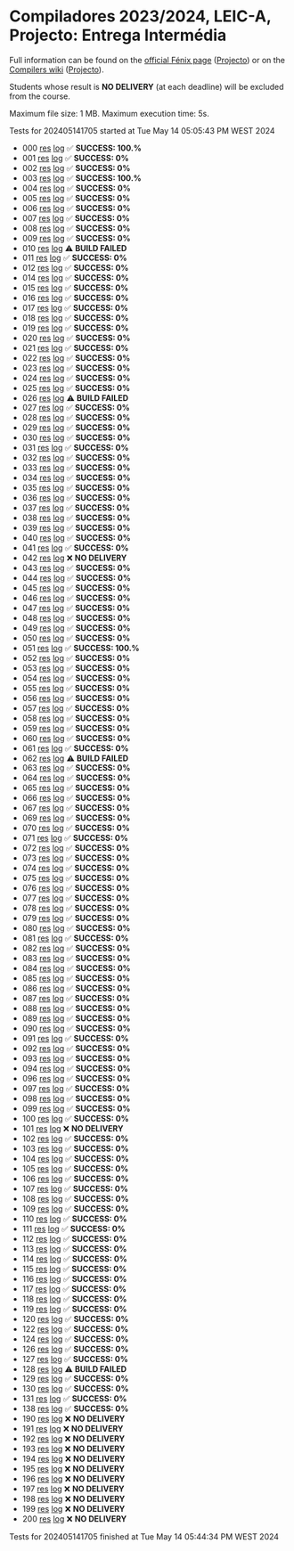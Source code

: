 # Compiladores 2023/2024, LEIC-A, Projecto: Entrega Intermédia

Full information can be found on the [official Fénix page](https://fenix.tecnico.ulisboa.pt/disciplinas/Com3/2023-2024/2-semestre) ([Projecto](https://fenix.tecnico.ulisboa.pt/disciplinas/Com3/2023-2024/2-semestre/projecto)) or on the [Compilers wiki](https://web.tecnico.ulisboa.pt/~david.matos/w/pt/index.php/Compiladores) ([Projecto](https://web.tecnico.ulisboa.pt/~david.matos/w/pt/index.php/Compiladores/Projecto_de_Compiladores)).

Students whose result is **NO DELIVERY** (at each deadline) will be excluded from the course.

Maximum file size: 1 MB. Maximum execution time: 5s.

Tests for 202405141705 started at Tue May 14 05:05:43 PM WEST 2024

* 000 [res](logs/e1/000.res.html) [log](logs/e1/000.log.html) ✅ **SUCCESS: 100.%**
* 001 [res](logs/e1/001.res.html) [log](logs/e1/001.log.html) ✅ **SUCCESS: 0%**
* 002 [res](logs/e1/002.res.html) [log](logs/e1/002.log.html) ✅ **SUCCESS: 0%**
* 003 [res](logs/e1/003.res.html) [log](logs/e1/003.log.html) ✅ **SUCCESS: 100.%**
* 004 [res](logs/e1/004.res.html) [log](logs/e1/004.log.html) ✅ **SUCCESS: 0%**
* 005 [res](logs/e1/005.res.html) [log](logs/e1/005.log.html) ✅ **SUCCESS: 0%**
* 006 [res](logs/e1/006.res.html) [log](logs/e1/006.log.html) ✅ **SUCCESS: 0%**
* 007 [res](logs/e1/007.res.html) [log](logs/e1/007.log.html) ✅ **SUCCESS: 0%**
* 008 [res](logs/e1/008.res.html) [log](logs/e1/008.log.html) ✅ **SUCCESS: 0%**
* 009 [res](logs/e1/009.res.html) [log](logs/e1/009.log.html) ✅ **SUCCESS: 0%**
* 010 [res](logs/e1/010.res.html) [log](logs/e1/010.log.html) ⚠ **BUILD FAILED**
* 011 [res](logs/e1/011.res.html) [log](logs/e1/011.log.html) ✅ **SUCCESS: 0%**
* 012 [res](logs/e1/012.res.html) [log](logs/e1/012.log.html) ✅ **SUCCESS: 0%**
* 014 [res](logs/e1/014.res.html) [log](logs/e1/014.log.html) ✅ **SUCCESS: 0%**
* 015 [res](logs/e1/015.res.html) [log](logs/e1/015.log.html) ✅ **SUCCESS: 0%**
* 016 [res](logs/e1/016.res.html) [log](logs/e1/016.log.html) ✅ **SUCCESS: 0%**
* 017 [res](logs/e1/017.res.html) [log](logs/e1/017.log.html) ✅ **SUCCESS: 0%**
* 018 [res](logs/e1/018.res.html) [log](logs/e1/018.log.html) ✅ **SUCCESS: 0%**
* 019 [res](logs/e1/019.res.html) [log](logs/e1/019.log.html) ✅ **SUCCESS: 0%**
* 020 [res](logs/e1/020.res.html) [log](logs/e1/020.log.html) ✅ **SUCCESS: 0%**
* 021 [res](logs/e1/021.res.html) [log](logs/e1/021.log.html) ✅ **SUCCESS: 0%**
* 022 [res](logs/e1/022.res.html) [log](logs/e1/022.log.html) ✅ **SUCCESS: 0%**
* 023 [res](logs/e1/023.res.html) [log](logs/e1/023.log.html) ✅ **SUCCESS: 0%**
* 024 [res](logs/e1/024.res.html) [log](logs/e1/024.log.html) ✅ **SUCCESS: 0%**
* 025 [res](logs/e1/025.res.html) [log](logs/e1/025.log.html) ✅ **SUCCESS: 0%**
* 026 [res](logs/e1/026.res.html) [log](logs/e1/026.log.html) ⚠ **BUILD FAILED**
* 027 [res](logs/e1/027.res.html) [log](logs/e1/027.log.html) ✅ **SUCCESS: 0%**
* 028 [res](logs/e1/028.res.html) [log](logs/e1/028.log.html) ✅ **SUCCESS: 0%**
* 029 [res](logs/e1/029.res.html) [log](logs/e1/029.log.html) ✅ **SUCCESS: 0%**
* 030 [res](logs/e1/030.res.html) [log](logs/e1/030.log.html) ✅ **SUCCESS: 0%**
* 031 [res](logs/e1/031.res.html) [log](logs/e1/031.log.html) ✅ **SUCCESS: 0%**
* 032 [res](logs/e1/032.res.html) [log](logs/e1/032.log.html) ✅ **SUCCESS: 0%**
* 033 [res](logs/e1/033.res.html) [log](logs/e1/033.log.html) ✅ **SUCCESS: 0%**
* 034 [res](logs/e1/034.res.html) [log](logs/e1/034.log.html) ✅ **SUCCESS: 0%**
* 035 [res](logs/e1/035.res.html) [log](logs/e1/035.log.html) ✅ **SUCCESS: 0%**
* 036 [res](logs/e1/036.res.html) [log](logs/e1/036.log.html) ✅ **SUCCESS: 0%**
* 037 [res](logs/e1/037.res.html) [log](logs/e1/037.log.html) ✅ **SUCCESS: 0%**
* 038 [res](logs/e1/038.res.html) [log](logs/e1/038.log.html) ✅ **SUCCESS: 0%**
* 039 [res](logs/e1/039.res.html) [log](logs/e1/039.log.html) ✅ **SUCCESS: 0%**
* 040 [res](logs/e1/040.res.html) [log](logs/e1/040.log.html) ✅ **SUCCESS: 0%**
* 041 [res](logs/e1/041.res.html) [log](logs/e1/041.log.html) ✅ **SUCCESS: 0%**
* 042 [res](logs/e1/042.res.html) [log](logs/e1/042.log.html) ❌ **NO DELIVERY**
* 043 [res](logs/e1/043.res.html) [log](logs/e1/043.log.html) ✅ **SUCCESS: 0%**
* 044 [res](logs/e1/044.res.html) [log](logs/e1/044.log.html) ✅ **SUCCESS: 0%**
* 045 [res](logs/e1/045.res.html) [log](logs/e1/045.log.html) ✅ **SUCCESS: 0%**
* 046 [res](logs/e1/046.res.html) [log](logs/e1/046.log.html) ✅ **SUCCESS: 0%**
* 047 [res](logs/e1/047.res.html) [log](logs/e1/047.log.html) ✅ **SUCCESS: 0%**
* 048 [res](logs/e1/048.res.html) [log](logs/e1/048.log.html) ✅ **SUCCESS: 0%**
* 049 [res](logs/e1/049.res.html) [log](logs/e1/049.log.html) ✅ **SUCCESS: 0%**
* 050 [res](logs/e1/050.res.html) [log](logs/e1/050.log.html) ✅ **SUCCESS: 0%**
* 051 [res](logs/e1/051.res.html) [log](logs/e1/051.log.html) ✅ **SUCCESS: 100.%**
* 052 [res](logs/e1/052.res.html) [log](logs/e1/052.log.html) ✅ **SUCCESS: 0%**
* 053 [res](logs/e1/053.res.html) [log](logs/e1/053.log.html) ✅ **SUCCESS: 0%**
* 054 [res](logs/e1/054.res.html) [log](logs/e1/054.log.html) ✅ **SUCCESS: 0%**
* 055 [res](logs/e1/055.res.html) [log](logs/e1/055.log.html) ✅ **SUCCESS: 0%**
* 056 [res](logs/e1/056.res.html) [log](logs/e1/056.log.html) ✅ **SUCCESS: 0%**
* 057 [res](logs/e1/057.res.html) [log](logs/e1/057.log.html) ✅ **SUCCESS: 0%**
* 058 [res](logs/e1/058.res.html) [log](logs/e1/058.log.html) ✅ **SUCCESS: 0%**
* 059 [res](logs/e1/059.res.html) [log](logs/e1/059.log.html) ✅ **SUCCESS: 0%**
* 060 [res](logs/e1/060.res.html) [log](logs/e1/060.log.html) ✅ **SUCCESS: 0%**
* 061 [res](logs/e1/061.res.html) [log](logs/e1/061.log.html) ✅ **SUCCESS: 0%**
* 062 [res](logs/e1/062.res.html) [log](logs/e1/062.log.html) ⚠ **BUILD FAILED**
* 063 [res](logs/e1/063.res.html) [log](logs/e1/063.log.html) ✅ **SUCCESS: 0%**
* 064 [res](logs/e1/064.res.html) [log](logs/e1/064.log.html) ✅ **SUCCESS: 0%**
* 065 [res](logs/e1/065.res.html) [log](logs/e1/065.log.html) ✅ **SUCCESS: 0%**
* 066 [res](logs/e1/066.res.html) [log](logs/e1/066.log.html) ✅ **SUCCESS: 0%**
* 067 [res](logs/e1/067.res.html) [log](logs/e1/067.log.html) ✅ **SUCCESS: 0%**
* 069 [res](logs/e1/069.res.html) [log](logs/e1/069.log.html) ✅ **SUCCESS: 0%**
* 070 [res](logs/e1/070.res.html) [log](logs/e1/070.log.html) ✅ **SUCCESS: 0%**
* 071 [res](logs/e1/071.res.html) [log](logs/e1/071.log.html) ✅ **SUCCESS: 0%**
* 072 [res](logs/e1/072.res.html) [log](logs/e1/072.log.html) ✅ **SUCCESS: 0%**
* 073 [res](logs/e1/073.res.html) [log](logs/e1/073.log.html) ✅ **SUCCESS: 0%**
* 074 [res](logs/e1/074.res.html) [log](logs/e1/074.log.html) ✅ **SUCCESS: 0%**
* 075 [res](logs/e1/075.res.html) [log](logs/e1/075.log.html) ✅ **SUCCESS: 0%**
* 076 [res](logs/e1/076.res.html) [log](logs/e1/076.log.html) ✅ **SUCCESS: 0%**
* 077 [res](logs/e1/077.res.html) [log](logs/e1/077.log.html) ✅ **SUCCESS: 0%**
* 078 [res](logs/e1/078.res.html) [log](logs/e1/078.log.html) ✅ **SUCCESS: 0%**
* 079 [res](logs/e1/079.res.html) [log](logs/e1/079.log.html) ✅ **SUCCESS: 0%**
* 080 [res](logs/e1/080.res.html) [log](logs/e1/080.log.html) ✅ **SUCCESS: 0%**
* 081 [res](logs/e1/081.res.html) [log](logs/e1/081.log.html) ✅ **SUCCESS: 0%**
* 082 [res](logs/e1/082.res.html) [log](logs/e1/082.log.html) ✅ **SUCCESS: 0%**
* 083 [res](logs/e1/083.res.html) [log](logs/e1/083.log.html) ✅ **SUCCESS: 0%**
* 084 [res](logs/e1/084.res.html) [log](logs/e1/084.log.html) ✅ **SUCCESS: 0%**
* 085 [res](logs/e1/085.res.html) [log](logs/e1/085.log.html) ✅ **SUCCESS: 0%**
* 086 [res](logs/e1/086.res.html) [log](logs/e1/086.log.html) ✅ **SUCCESS: 0%**
* 087 [res](logs/e1/087.res.html) [log](logs/e1/087.log.html) ✅ **SUCCESS: 0%**
* 088 [res](logs/e1/088.res.html) [log](logs/e1/088.log.html) ✅ **SUCCESS: 0%**
* 089 [res](logs/e1/089.res.html) [log](logs/e1/089.log.html) ✅ **SUCCESS: 0%**
* 090 [res](logs/e1/090.res.html) [log](logs/e1/090.log.html) ✅ **SUCCESS: 0%**
* 091 [res](logs/e1/091.res.html) [log](logs/e1/091.log.html) ✅ **SUCCESS: 0%**
* 092 [res](logs/e1/092.res.html) [log](logs/e1/092.log.html) ✅ **SUCCESS: 0%**
* 093 [res](logs/e1/093.res.html) [log](logs/e1/093.log.html) ✅ **SUCCESS: 0%**
* 094 [res](logs/e1/094.res.html) [log](logs/e1/094.log.html) ✅ **SUCCESS: 0%**
* 096 [res](logs/e1/096.res.html) [log](logs/e1/096.log.html) ✅ **SUCCESS: 0%**
* 097 [res](logs/e1/097.res.html) [log](logs/e1/097.log.html) ✅ **SUCCESS: 0%**
* 098 [res](logs/e1/098.res.html) [log](logs/e1/098.log.html) ✅ **SUCCESS: 0%**
* 099 [res](logs/e1/099.res.html) [log](logs/e1/099.log.html) ✅ **SUCCESS: 0%**
* 100 [res](logs/e1/100.res.html) [log](logs/e1/100.log.html) ✅ **SUCCESS: 0%**
* 101 [res](logs/e1/101.res.html) [log](logs/e1/101.log.html) ❌ **NO DELIVERY**
* 102 [res](logs/e1/102.res.html) [log](logs/e1/102.log.html) ✅ **SUCCESS: 0%**
* 103 [res](logs/e1/103.res.html) [log](logs/e1/103.log.html) ✅ **SUCCESS: 0%**
* 104 [res](logs/e1/104.res.html) [log](logs/e1/104.log.html) ✅ **SUCCESS: 0%**
* 105 [res](logs/e1/105.res.html) [log](logs/e1/105.log.html) ✅ **SUCCESS: 0%**
* 106 [res](logs/e1/106.res.html) [log](logs/e1/106.log.html) ✅ **SUCCESS: 0%**
* 107 [res](logs/e1/107.res.html) [log](logs/e1/107.log.html) ✅ **SUCCESS: 0%**
* 108 [res](logs/e1/108.res.html) [log](logs/e1/108.log.html) ✅ **SUCCESS: 0%**
* 109 [res](logs/e1/109.res.html) [log](logs/e1/109.log.html) ✅ **SUCCESS: 0%**
* 110 [res](logs/e1/110.res.html) [log](logs/e1/110.log.html) ✅ **SUCCESS: 0%**
* 111 [res](logs/e1/111.res.html) [log](logs/e1/111.log.html) ✅ **SUCCESS: 0%**
* 112 [res](logs/e1/112.res.html) [log](logs/e1/112.log.html) ✅ **SUCCESS: 0%**
* 113 [res](logs/e1/113.res.html) [log](logs/e1/113.log.html) ✅ **SUCCESS: 0%**
* 114 [res](logs/e1/114.res.html) [log](logs/e1/114.log.html) ✅ **SUCCESS: 0%**
* 115 [res](logs/e1/115.res.html) [log](logs/e1/115.log.html) ✅ **SUCCESS: 0%**
* 116 [res](logs/e1/116.res.html) [log](logs/e1/116.log.html) ✅ **SUCCESS: 0%**
* 117 [res](logs/e1/117.res.html) [log](logs/e1/117.log.html) ✅ **SUCCESS: 0%**
* 118 [res](logs/e1/118.res.html) [log](logs/e1/118.log.html) ✅ **SUCCESS: 0%**
* 119 [res](logs/e1/119.res.html) [log](logs/e1/119.log.html) ✅ **SUCCESS: 0%**
* 120 [res](logs/e1/120.res.html) [log](logs/e1/120.log.html) ✅ **SUCCESS: 0%**
* 122 [res](logs/e1/122.res.html) [log](logs/e1/122.log.html) ✅ **SUCCESS: 0%**
* 124 [res](logs/e1/124.res.html) [log](logs/e1/124.log.html) ✅ **SUCCESS: 0%**
* 126 [res](logs/e1/126.res.html) [log](logs/e1/126.log.html) ✅ **SUCCESS: 0%**
* 127 [res](logs/e1/127.res.html) [log](logs/e1/127.log.html) ✅ **SUCCESS: 0%**
* 128 [res](logs/e1/128.res.html) [log](logs/e1/128.log.html) ⚠ **BUILD FAILED**
* 129 [res](logs/e1/129.res.html) [log](logs/e1/129.log.html) ✅ **SUCCESS: 0%**
* 130 [res](logs/e1/130.res.html) [log](logs/e1/130.log.html) ✅ **SUCCESS: 0%**
* 131 [res](logs/e1/131.res.html) [log](logs/e1/131.log.html) ✅ **SUCCESS: 0%**
* 138 [res](logs/e1/138.res.html) [log](logs/e1/138.log.html) ✅ **SUCCESS: 0%**
* 190 [res](logs/e1/190.res.html) [log](logs/e1/190.log.html) ❌ **NO DELIVERY**
* 191 [res](logs/e1/191.res.html) [log](logs/e1/191.log.html) ❌ **NO DELIVERY**
* 192 [res](logs/e1/192.res.html) [log](logs/e1/192.log.html) ❌ **NO DELIVERY**
* 193 [res](logs/e1/193.res.html) [log](logs/e1/193.log.html) ❌ **NO DELIVERY**
* 194 [res](logs/e1/194.res.html) [log](logs/e1/194.log.html) ❌ **NO DELIVERY**
* 195 [res](logs/e1/195.res.html) [log](logs/e1/195.log.html) ❌ **NO DELIVERY**
* 196 [res](logs/e1/196.res.html) [log](logs/e1/196.log.html) ❌ **NO DELIVERY**
* 197 [res](logs/e1/197.res.html) [log](logs/e1/197.log.html) ❌ **NO DELIVERY**
* 198 [res](logs/e1/198.res.html) [log](logs/e1/198.log.html) ❌ **NO DELIVERY**
* 199 [res](logs/e1/199.res.html) [log](logs/e1/199.log.html) ❌ **NO DELIVERY**
* 200 [res](logs/e1/200.res.html) [log](logs/e1/200.log.html) ❌ **NO DELIVERY**

Tests for 202405141705 finished at  Tue May 14 05:44:34 PM WEST 2024
